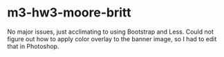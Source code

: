 # m3-hw3-moore-britt
 
No major issues, just acclimating to using Bootstrap and Less. Could not figure out how to apply color overlay to the banner image, so I had to edit that in Photoshop.